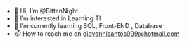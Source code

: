 - 👋 Hi, I’m @BittenNight
- 👀 I’m interested in Learning TI
- 🌱 I’m currently learning SQL, Front-END , Database
- 📫 How to reach me on giovannisantos999@hotmail.com

<!---
BittenNight/BittenNight is a ✨ special ✨ repository because its `README.md` (this file) appears on your GitHub profile.
You can click the Preview link to take a look at your changes.
--->
